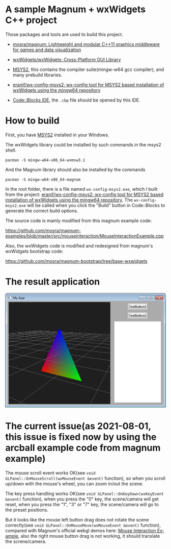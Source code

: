 # A sample Magnum + wxWidgets C++ project

Those packages and tools are used to build this project.

- [mosra/magnum: Lightweight and modular C++11 graphics middleware for games and data visualization](https://github.com/mosra/magnum)

- [wxWidgets/wxWidgets: Cross-Platform GUI Library](https://github.com/wxWidgets/wxWidgets)

- [MSYS2](https://www.msys2.org/), this contains the compiler suite(mingw-w64 gcc compiler), and many prebuild libraries.

- [eranif/wx-config-msys2: wx-config tool for MSYS2 based installation of wxWidgets using the mingw64 repository](https://github.com/eranif/wx-config-msys2)

- [Code::Blocks IDE](https://www.codeblocks.org/), the `.cbp` file should be opened by this IDE.

# How to build

First, you have [MSYS2](https://www.msys2.org/) installed in your Windows.

The wxWidgets library could be installed by such commands in the msys2 shell.

~~~~
pacman -S mingw-w64-x86_64-wxmsw3.1
~~~~

And the Magnum library should also be installed by the commands

~~~~
pacman -S mingw-w64-x86_64-magnum
~~~~

In the root folder, there is a file named `wx-config-msys2.exe`, which I built from the project: [eranif/wx-config-msys2: wx-config tool for MSYS2 based installation of wxWidgets using the mingw64 repository](https://github.com/eranif/wx-config-msys2). The `wx-config-msys2.exe` will be called when you click the "Build" button in Code::Blocks to generate the correct build options.

The source code is mainly modified from this magnum example code:

https://github.com/mosra/magnum-examples/blob/master/src/mouseinteraction/MouseInteractionExample.cpp

Also, the wxWidgets code is modified and redesigned from magnum's wxWidgets bootstrap code:

https://github.com/mosra/magnum-bootstrap/tree/base-wxwidgets

# The result application

![The main GUI](images/main-gui.png)

# The current issue(as 2021-08-01, this issue is fixed now by using the arcball example code from magnum example)

The mouse scroll event works OK(see `void GLPanel::OnMouseScroll(wxMouseEvent &event)` function), so when you scroll up/down with the mouse's wheel, you can zoom in/out the scene.

The key press handling works OK(see `void GLPanel::OnKeyDown(wxKeyEvent &event)` function), when you press the "0" key, the scene/camera will get reset, when you press the "1", "3" or "7" key, the scene/camera will go to the preset positions.

But it looks like the mouse left button drag does not rotate the scene correctly(see `void GLPanel::OnMouseMove(wxMouseEvent &event)` function), compared with Magnum's official webgl demos here: [Mouse In­ter­ac­tion Ex­am­ple](https://magnum.graphics/showcase/mouseinteraction/), also the right mouse button drag is not working, it should translate the screne/camera.





